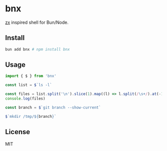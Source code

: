 # bnx

[zx](https://github.com/google/zx) inspired shell for Bun/Node.

## Install

```bash
bun add bnx # npm install bnx
```

## Usage

```ts
import { $ } from 'bnx'

const list = $`ls -l`

const files = list.split('\n').slice(1).map((l) => l.split(/\s+/).at(-1))
console.log(files)

const branch = $`git branch --show-current`

$`mkdir /tmp/${branch}`
```

## License

MIT
